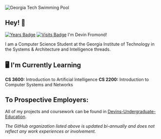 ![Georgia Tech Swimming Pool](https://swag.gatech.edu/sites/default/files/2020-08/swimming-linkedin.jpg)
## Hey! 👋
[![Years Badge](https://badges.pufler.dev/years/Dfromond)](https://badges.pufler.dev) [![Visits Badge](https://badges.pufler.dev/visits/Dfromond/badge-it)](https://badges.pufler.dev) 
I'm Devin Fromond!

I am a Computer Science Student at the Georgia Institute of Technology in the Systems & Architecture and Intelligence threads. 

## 🖥️ I'm Currently Learning
**CS 3600:** Introduction to Artificial Intelligence
**CS 2200:** Introduction to Computer Systems and Networks

## To Prospective Employers:
All of my projects and coursework can be found in [Devins-Undergraduate-Education](https://github.com/Devins-Undergraduate-Education).

*The GitHub organization listed above is updated bi-annually and does not reflect any work experiences or involvement.*
